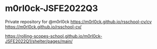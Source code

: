 # m0rl0ck-JSFE2022Q3
Private repository for @m0rl0ck
https://m0rl0ck.github.io/rsschool-cv/cv https://m0rl0ck.github.io/rsschool-cv/

https://rolling-scopes-school.github.io/m0rl0ck-JSFE2022Q1/shelter/pages/main/
